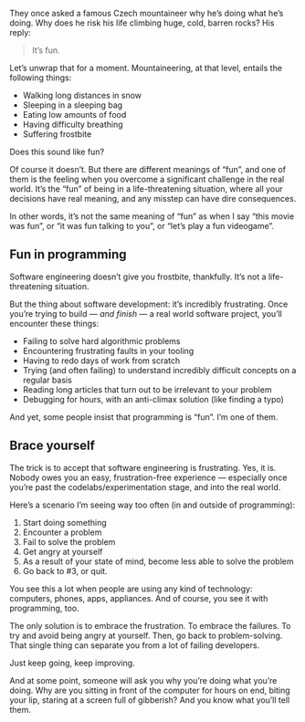 They once asked a famous Czech mountaineer why he’s doing what he’s
doing. Why does he risk his life climbing huge, cold, barren rocks? His
reply:

> It’s fun.

Let’s unwrap that for a moment. Mountaineering, at that level, entails
the following things:

-   Walking long distances in snow
-   Sleeping in a sleeping bag
-   Eating low amounts of food
-   Having difficulty breathing
-   Suffering frostbite

Does this sound like fun?

Of course it doesn’t. But there are different meanings of “fun”, and one
of them is the feeling when you overcome a significant challenge in the
real world. It’s the “fun” of being in a life-threatening situation,
where all your decisions have real meaning, and any misstep can have
dire consequences.

In other words, it’s not the same meaning of “fun” as when I say “this
movie was fun”, or “it was fun talking to you”, or “let’s play a fun
videogame”.

## Fun in programming

Software engineering doesn’t give you frostbite, thankfully. It’s not a
life-threatening situation.

But the thing about software development: it’s incredibly frustrating.
Once you’re trying to build — *and finish* — a real world software
project, you’ll encounter these things:

-   Failing to solve hard algorithmic problems
-   Encountering frustrating faults in your tooling
-   Having to redo days of work from scratch
-   Trying (and often failing) to understand incredibly difficult
    concepts on a regular basis
-   Reading long articles that turn out to be irrelevant to your problem
-   Debugging for hours, with an anti-climax solution (like finding a
    typo)

And yet, some people insist that programming is “fun”. I’m one of them.

## Brace yourself

The trick is to accept that software engineering is frustrating. Yes, it
is. Nobody owes you an easy, frustration-free experience — especially
once you’re past the codelabs/experimentation stage, and into the real
world.

Here’s a scenario I’m seeing way too often (in and outside of
programming):

1.  Start doing something
2.  Encounter a problem
3.  Fail to solve the problem
4.  Get angry at yourself
5.  As a result of your state of mind, become less able to solve the
    problem
6.  Go back to \#3, or quit.

You see this a lot when people are using any kind of technology:
computers, phones, apps, appliances. And of course, you see it with
programming, too.

The only solution is to embrace the frustration. To embrace the
failures. To try and avoid being angry at yourself. Then, go back to
problem-solving. That single thing can separate you from a lot of
failing developers.

Just keep going, keep improving.

And at some point, someone will ask you why you’re doing what you’re
doing. Why are you sitting in front of the computer for hours on end,
biting your lip, staring at a screen full of gibberish? And you know
what you’ll tell them.
